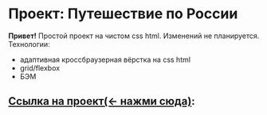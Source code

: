 # Проект: Путешествие по России

**Привет!**
Простой проект на чистом css html.
Изменений не планируется.
Технологии: 

 

 - адаптивная кроссбраузерная вёрстка на css html
 - grid/flexbox
 - БЭМ



## [Ссылка на проект(<- нажми сюда)](https://rodiontazetdinov.github.io/russian-travel/):
